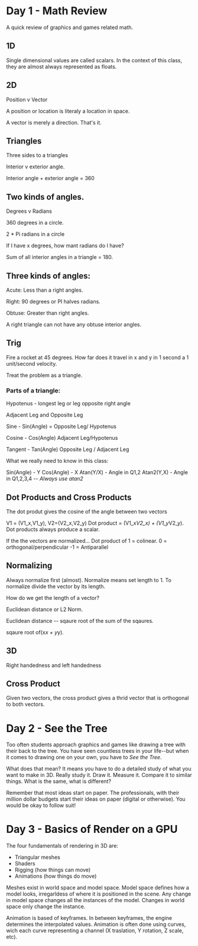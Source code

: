 # Day 1 - Math Review

A quick review of graphics and games related math.

## 1D

Single dimensional values are called scalars. In the context of this class, they are almost always represented as floats.

## 2D

Position v Vector


A position or location is literaly a  location in space.

A vector is merely a direction. That's it.

## Triangles

Three sides to a triangles

Interior v exterior angle.

Interior angle + exterior angle = 360

## Two kinds of angles.

Degrees v Radians

360 degrees in a circle.

2 * Pi radians in a circle

If I have x degrees, how mant radians do I have?

Sum of all interior angles in a triangle = 180.

## Three kinds of angles:

Acute: Less than a right angles.

Right: 90 degrees or PI halves radians.

Obtuse: Greater than right angles.

A right triangle can not have any obtuse interior angles.

## Trig


Fire a rocket at 45 degrees. How far does it travel in x and y in 1 second a 1 unit/second velocity.

Treat the problem as a triangle.
### Parts of a triangle:

Hypotenus - longest leg or leg opposite right angle

Adjacent Leg and Opposite Leg


Sine - Sin(Angle) = Opposite Leg/ Hypotenus

Cosine - Cos(Angle) Adjacent Leg/Hypotenus

Tangent - Tan(Angle) Opposite Leg / Adjacent Leg

What we really need to know in this class:

Sin(Angle) - Y
Cos(Angle) - X
Atan(Y/X) - Angle in Q1,2
Atan2(Y,X) - Angle in Q1,2,3,4 -- *Always use atan2*

## Dot Products and Cross Products


The dot produt gives the cosine of the angle between two vectors

V1 = (V1_x,V1_y), V2=(V2_x,V2_y)
Dot product = (V1_x*V2_x) + (V1_y*V2_y). Dot products always produce a scalar.

If the the vectors are normalized...
Dot product of 1 = colinear.
0 = orthogonal/perpendicular
-1 = Antiparallel

##  Normalizing

Always normalize first (almost).
Normalize means set length to 1.
To normalize divide the vector by its length.

How do we get the length of a vector?

Euclidean distance or L2 Norm.

Euclidean distance -- sqaure root of the sum of the sqaures.

sqaure root of(x*x + y*y).

## 3D

Right handedness and left handedness

## Cross Product

Given two vectors, the cross product gives a thrid vector that is orthogonal to both vectors.

# Day 2 - See the Tree

Too often students approach graphics and games like drawing a tree with their back to the tree. You have seen countless trees in your life--but when it comes to drawing one on your own, you have to *See the Tree*.

What does that mean? It means you have to do a detailed study of what you want to make in 3D. Really study it. Draw it. Measure it. Compare it to similar things. What is the same, what is different?

Remember that most ideas start on paper. The professionals, with their million dollar budgets start their ideas on paper (digital or otherwise). You would be okay to follow suit!

# Day 3 - Basics of Render on a GPU

The four fundamentals of rendering in 3D are:

- Triangular meshes
- Shaders
- Rigging (how things can move)
- Animations (how things do move)

Meshes exist in world space and model space. Model space defines how a model looks, irregarldess of where it is positioned in the scene. Any change in model space changes all the instances of the model. Changes in world space only change the instance.

Animation is based of keyframes. In between keyframes, the engine determines the interpolated values. Animation is often done using curves, wich each curve representing a channel (X traslation, Y rotation, Z scale, etc).














